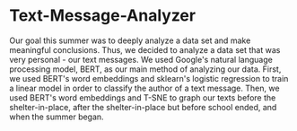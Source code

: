 # Text-Message-Analyzer
Our goal this summer was to deeply analyze a data set and make meaningful conclusions. Thus, we decided to analyze a data set that was very personal - our text messages. We used Google's natural language processing model, BERT, as our main method of analyzing our data. First, we used  BERT's word embeddings and sklearn's logistic regression to train a linear model in order to classify the author  of a text message. Then, we used BERT's word embeddings and T-SNE to graph our texts before the shelter-in-place, after the shelter-in-place but before school ended, and when the summer began. 
